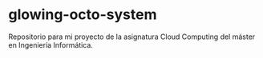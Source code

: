 # glowing-octo-system
Repositorio para mi proyecto de la asignatura Cloud Computing del máster en Ingeniería Informática.
